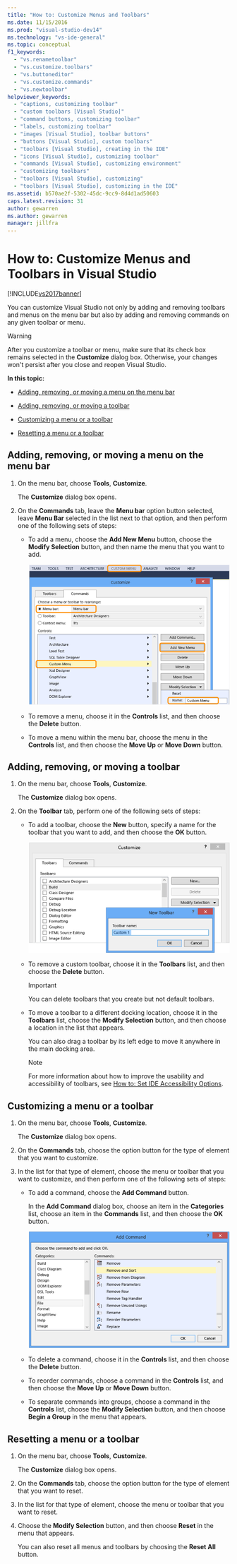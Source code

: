 ```yaml
---
title: "How to: Customize Menus and Toolbars"
ms.date: 11/15/2016
ms.prod: "visual-studio-dev14"
ms.technology: "vs-ide-general"
ms.topic: conceptual
f1_keywords:
  - "vs.renametoolbar"
  - "vs.customize.toolbars"
  - "vs.buttoneditor"
  - "vs.customize.commands"
  - "vs.newtoolbar"
helpviewer_keywords:
  - "captions, customizing toolbar"
  - "custom toolbars [Visual Studio]"
  - "command buttons, customizing toolbar"
  - "labels, customizing toolbar"
  - "images [Visual Studio], toolbar buttons"
  - "buttons [Visual Studio], custom toolbars"
  - "toolbars [Visual Studio], creating in the IDE"
  - "icons [Visual Studio], customizing toolbar"
  - "commands [Visual Studio], customizing environment"
  - "customizing toolbars"
  - "toolbars [Visual Studio], customizing"
  - "toolbars [Visual Studio], customizing in the IDE"
ms.assetid: b570ae2f-5302-45dc-9cc9-8d4d1ad50603
caps.latest.revision: 31
author: gewarren
ms.author: gewarren
manager: jillfra
---
```

# How to: Customize Menus and Toolbars in Visual Studio
[!INCLUDE[vs2017banner](../includes/vs2017banner.md)]

You can customize Visual Studio not only by adding and removing toolbars and menus on the menu bar but also by adding and removing commands on any given toolbar or menu.

> [!WARNING]
>  After you customize a toolbar or menu, make sure that its check box remains selected in the **Customize** dialog box. Otherwise, your changes won't persist after you close and reopen Visual Studio.

 **In this topic:**

-   [Adding, removing, or moving a menu on the menu bar](../ide/how-to-customize-menus-and-toolbars-in-visual-studio.md#bkmk_addmenu)

-   [Adding, removing, or moving a toolbar](../ide/how-to-customize-menus-and-toolbars-in-visual-studio.md#bkmk_addtoolbar)

-   [Customizing a menu or a toolbar](../ide/how-to-customize-menus-and-toolbars-in-visual-studio.md#bkmk_customize)

-   [Resetting a menu or a toolbar](../ide/how-to-customize-menus-and-toolbars-in-visual-studio.md#bkmk_reset)

##  <a name="bkmk_addmenu"></a> Adding, removing, or moving a menu on the menu bar

1.  On the menu bar, choose **Tools**, **Customize**.

     The **Customize** dialog box opens.

2.  On the **Commands** tab, leave the **Menu bar** option button selected, leave **Menu Bar** selected in the list next to that option, and then perform one of the following sets of steps:

    -   To add a menu, choose the **Add New Menu** button, choose the **Modify Selection** button, and then name the menu that you want to add.

         ![Customize dialog box showing how to add a menu](../ide/media/addmenu.png "AddMenu")

    -   To remove a menu, choose it in the **Controls** list, and then choose the **Delete** button.

    -   To move a menu within the menu bar, choose the menu in the **Controls** list, and then choose the **Move Up** or **Move Down** button.

##  <a name="bkmk_addtoolbar"></a> Adding, removing, or moving a toolbar

1.  On the menu bar, choose **Tools**, **Customize**.

     The **Customize** dialog box opens.

2.  On the **Toolbar** tab, perform one of the following sets of steps:

    -   To add a toolbar, choose the **New** button, specify a name for the toolbar that you want to add, and then choose the **OK** button.

         ![Customize dialog box showing how to add a toolbar](../ide/media/addtoolbar.png "AddToolbar")

    -   To remove a custom toolbar, choose it in the **Toolbars** list, and then choose the **Delete** button.

        > [!IMPORTANT]
        >  You can delete toolbars that you create but not default toolbars.

    -   To move a toolbar to a different docking location, choose it in the **Toolbars** list, choose the **Modify Selection** button, and then choose a location in the list that appears.

         You can also drag a toolbar by its left edge to move it anywhere in the main docking area.

        > [!NOTE]
        >  For more information about how to improve the usability and accessibility of toolbars, see [How to: Set IDE Accessibility Options](../ide/reference/how-to-set-ide-accessibility-options.md).

##  <a name="bkmk_customize"></a> Customizing a menu or a toolbar

1.  On the menu bar, choose **Tools**, **Customize**.

     The **Customize** dialog box opens.

2.  On the **Commands** tab, choose the option button for the type of element that you want to customize.

3.  In the list for that type of element, choose the menu or toolbar that you want to customize, and then perform one of the following sets of steps:

    -   To add a command, choose the **Add Command** button.

         In the **Add Command** dialog box, choose an item in the **Categories** list, choose an item in the **Commands** list, and then choose the **OK** button.

         ![Add Command dialog box in Visual Studio](../ide/media/addcommand.png "AddCommand")

    -   To delete a command, choose it in the **Controls** list, and then choose the **Delete** button.

    -   To reorder commands, choose a command in the **Controls** list, and then choose the **Move Up** or **Move Down** button.

    -   To separate commands into groups, choose a command in the **Controls** list, choose the **Modify Selection** button, and then choose **Begin a Group** in the menu that appears.

##  <a name="bkmk_reset"></a> Resetting a menu or a toolbar

1.  On the menu bar, choose **Tools**, **Customize**.

     The **Customize** dialog box opens.

2.  On the **Commands** tab, choose the option button for the type of element that you want to reset.

3.  In the list for that type of element, choose the menu or toolbar that you want to reset.

4.  Choose the **Modify Selection** button, and then choose **Reset** in the menu that appears.

     You can also reset all menus and toolbars by choosing the **Reset All** button.
